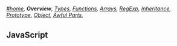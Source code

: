 ###### *[#home](https://tashbalrai.github.io)*, **Overview**, [Types](/js/types.html), [Functions](/js/functions.html), [Arrays](/js/arrays.html), [RegExp](/js/regexp.html), [Inheritance](/js/inheritance.html), [Prototype](/js/proto.html), [Object](/js/object.html), [Awful Parts](/js/awful.html),

## JavaScript
